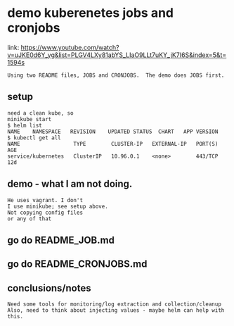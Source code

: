 # demo kuberenetes jobs and cronjobs
link: https://www.youtube.com/watch?v=uJKE0d6Y_yg&list=PLGV4LXy81abYS_LIaO9LLt7uKY_jK7I6S&index=5&t=1594s

```
Using two README files, JOBS and CRONJOBS.  The demo does JOBS first.

```

## setup
```
need a clean kube, so 
minikube start
$ helm list
NAME	NAMESPACE	REVISION	UPDATED	STATUS	CHART	APP VERSION
$ kubectl get all
NAME                 TYPE        CLUSTER-IP   EXTERNAL-IP   PORT(S)   AGE
service/kubernetes   ClusterIP   10.96.0.1    <none>        443/TCP   12d
```

## demo - what I am not doing.
```
He uses vagrant. I don't
I use minikube; see setup above.
Not copying config files
or any of that
```

## go do README_JOB.md

## go do README_CRONJOBS.md

## conclusions/notes
```
Need some tools for monitoring/log extraction and collection/cleanup
Also, need to think about injecting values - maybe helm can help with this.

```

